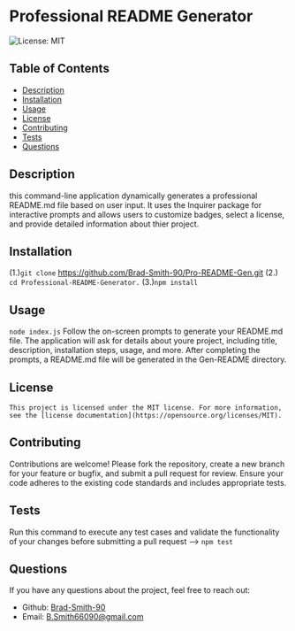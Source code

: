 # Professional README Generator

  <!-- Add the badges to the top -->

![License: MIT](https://img.shields.io/badge/License-MIT-yellow.svg)

## Table of Contents
- [Description](#description)
- [Installation](#installation)
- [Usage](#usage)
- [License](#license)
- [Contributing](#contributing)
- [Tests](#tests)
- [Questions](#questions)

## Description
this command-line application dynamically generates a professional README.md file based on user input. It uses the Inquirer package for interactive prompts and allows users to customize badges, select a license, and provide detailed information about thier project.

## Installation

(1.)`git clone` https://github.com/Brad-Smith-90/Pro-README-Gen.git  (2.) `cd Professional-README-Generator.` (3.)`npm install`


## Usage
`node index.js`  Follow the on-screen prompts to generate your README.md file. The application will ask for details about youre project, including title, description, installation steps, usage, and more. After completing the prompts, a README.md file will be generated in the Gen-README directory.

## License
    
    This project is licensed under the MIT license. For more information, see the [license documentation](https://opensource.org/licenses/MIT).
    

## Contributing
Contributions are welcome! Please fork the repository, create a new branch for your feature or bugfix, and submit a pull request for review. Ensure your code adheres to the existing code standards and includes appropriate tests.

## Tests

Run this command to execute any test cases and validate the functionality of your changes before submitting a pull request --> `npm test`


## Questions
If you have any questions about the project, feel free to reach out:
- Github: [Brad-Smith-90](https://github.com/Brad-Smith-90)
- Email: B.Smith66090@gmail.com

